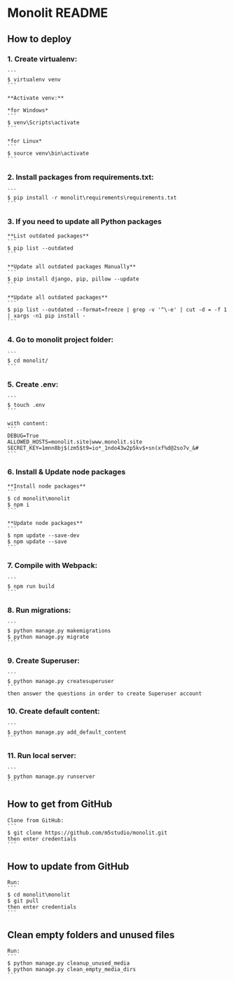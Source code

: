 # Monolit README

## How to deploy
### 1. Create virtualenv:
    ```
    $ virtualenv venv
    ```

    **Activate venv:**  

    *for Windows*
    ```
    $ venv\Scripts\activate
    ```

    *for Linux*
    ```
    $ source venv\bin\activate
    ```


### 2. Install packages from requirements.txt:
    ```
    $ pip install -r monolit\requirements\requirements.txt
    ```


### 3. If you need to update all Python packages

    **List outdated packages**
    ```
    $ pip list --outdated
    ```

    **Update all outdated packages Manually**
    ```
    $ pip install django, pip, pillow --update
    ```

    **Update all outdated packages**
    ```
    $ pip list --outdated --format=freeze | grep -v '^\-e' | cut -d = -f 1  | xargs -n1 pip install -
    ```


### 4. Go to monolit project folder:
    ```
    $ cd monolit/
    ```


### 5. Create .env:
    ```
    $ touch .env
    ```

    with content:
    ```
    DEBUG=True
    ALLOWED_HOSTS=monolit.site|www.monolit.site
    SECRET_KEY=1mnn8bj$(zm5$t9=io*_1ndo43w2p5kv$+sn(xf%d@2so7v_&#
    ```


### 6. Install & Update node packages
    **Install node packages**
    ```
    $ cd monolit\monolit
    $ npm i
    ```

    **Update node packages**
    ```
    $ npm update --save-dev
    $ npm update --save
    ```


### 7. Compile with Webpack:
    ```
    $ npm run build
    ```


### 8. Run migrations:
    ```
    $ python manage.py makemigrations
    $ python manage.py migrate
    ```


### 9. Create Superuser:
    ```
    $ python manage.py createsuperuser
    ```
    then answer the questions in order to create Superuser account


### 10. Create default content:
    ```
    $ python manage.py add_default_content
    ```


### 11. Run local server:
    ```
    $ python manage.py runserver
    ```



## How to get from GitHub
    Clone from GitHub:
    ```
    $ git clone https://github.com/m5studio/monolit.git
    then enter credentials
    ```


## How to update from GitHub
    Run:
    ```
    $ cd monolit\monolit
    $ git pull
    then enter credentials
    ```

## Clean empty folders and unused files
    Run:
    ```
    $ python manage.py cleanup_unused_media
    $ python manage.py clean_empty_media_dirs
    ```
